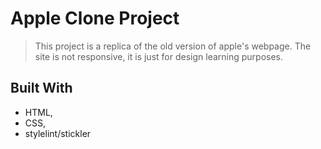 # Apple Clone Project

> This project is a replica of the old version of apple's webpage. The site is not responsive, it is just for design learning purposes.


## Built With

- HTML,
- CSS,
- stylelint/stickler
